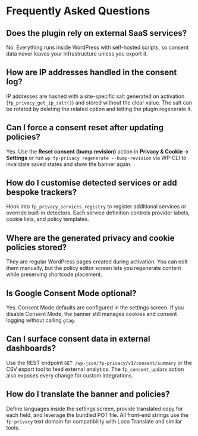 # Frequently Asked Questions

## Does the plugin rely on external SaaS services?
No. Everything runs inside WordPress with self-hosted scripts, so consent data never leaves your infrastructure unless you export it.

## How are IP addresses handled in the consent log?
IP addresses are hashed with a site-specific salt generated on activation (`fp_privacy_get_ip_salt()`) and stored without the clear value. The salt can be rotated by deleting the related option and letting the plugin regenerate it.

## Can I force a consent reset after updating policies?
Yes. Use the **Reset consent (bump revision)** action in **Privacy & Cookie → Settings** or run `wp fp-privacy regenerate --bump-revision` via WP-CLI to invalidate saved states and show the banner again.

## How do I customise detected services or add bespoke trackers?
Hook into `fp_privacy_services_registry` to register additional services or override built-in detectors. Each service definition controls provider labels, cookie lists, and policy templates.

## Where are the generated privacy and cookie policies stored?
They are regular WordPress pages created during activation. You can edit them manually, but the policy editor screen lets you regenerate content while preserving shortcode placement.

## Is Google Consent Mode optional?
Yes. Consent Mode defaults are configured in the settings screen. If you disable Consent Mode, the banner still manages cookies and consent logging without calling `gtag`.

## Can I surface consent data in external dashboards?
Use the REST endpoint `GET /wp-json/fp-privacy/v1/consent/summary` or the CSV export tool to feed external analytics. The `fp_consent_update` action also exposes every change for custom integrations.

## How do I translate the banner and policies?
Define languages inside the settings screen, provide translated copy for each field, and leverage the bundled POT file. All front-end strings use the `fp-privacy` text domain for compatibility with Loco Translate and similar tools.
